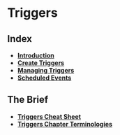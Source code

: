 # Triggers

## Index
* **[Introduction](./docs/introduction.md)** <br>
* **[Create Triggers](./docs/create-trigger.md)** <br>
* **[Managing Triggers](./docs/managing-triggers.md)** <br>
* **[Scheduled Events](./docs/scheduled-events.md)** <br>


## The Brief
* **[Triggers Cheat Sheet](./docs/triggers-cheat-sheet.md)** <br>
* **[Triggers Chapter Terminologies](./docs/triggers-terminology.md)** <br>
